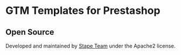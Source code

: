 # GTM Templates for Prestashop

## Open Source

Developed and maintained by [Stape Team](https://stape.io/) under the Apache2 license.
